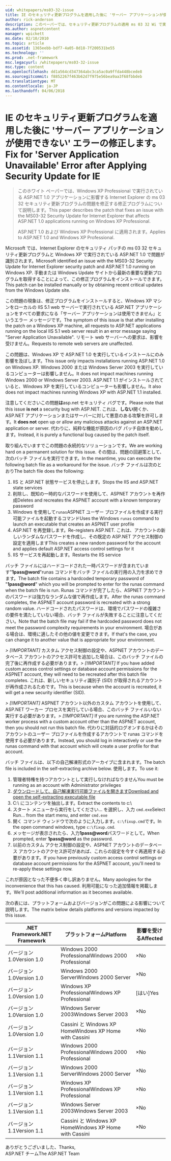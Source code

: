 ```yaml
---
uid: whitepapers/ms03-32-issue
title: IE のセキュリティ更新プログラムを適用した後に 'サーバー アプリケーションが使用できない' エラーの修正プログラム |Microsoft ドキュメント
author: rick-anderson
description: このペーパーでは、セキュリティ更新プログラムの適用 ms 03 32 Wi で実行されている ASP.NET 1.0 アプリケーションに影響する Internet Explorer の問題を修正する修正プログラムについて説明しています.
ms.author: aspnetcontent
manager: wpickett
ms.date: 02/10/2010
ms.topic: article
ms.assetid: 1365eebb-bdf7-4a05-8d18-7f200531be55
ms.technology: ''
ms.prod: .net-framework
msc.legacyurl: /whitepapers/ms03-32-issue
msc.type: content
ms.openlocfilehash: dd1a564cd347364abc3ca5ac0a9ffda448bcede8
ms.sourcegitcommit: f8852267f463b62d7f975e56bea9aa3f68fbbdeb
ms.translationtype: MT
ms.contentlocale: ja-JP
ms.lasthandoff: 04/06/2018
---
```

<a name="fix-for-server-application-unavailable-error-after-applying-security-update-for-ie"></a><span data-ttu-id="8755e-103">IE のセキュリティ更新プログラムを適用した後に 'サーバー アプリケーションが使用できない' エラーの修正します。</span><span class="sxs-lookup"><span data-stu-id="8755e-103">Fix for 'Server Application Unavailable' Error after Applying Security Update for IE</span></span>
====================
> <span data-ttu-id="8755e-104">このホワイト ペーパーでは、Windows XP Professional で実行されている ASP.NET 1.0 アプリケーションに影響する Internet Explorer の ms 03 32 セキュリティ更新プログラムの問題を修正する修正プログラムについて説明します。</span><span class="sxs-lookup"><span data-stu-id="8755e-104">This paper describes the patch that fixes an issue with the MS03-32 Security Update for Internet Explorer that affects ASP.NET 1.0 applications running on Windows XP Professional.</span></span>
> 
> <span data-ttu-id="8755e-105">ASP.NET 1.0 および Windows XP Professional に適用されます。</span><span class="sxs-lookup"><span data-stu-id="8755e-105">Applies to ASP.NET 1.0 and Windows XP Professional.</span></span>


<span data-ttu-id="8755e-106">Microsoft では、Internet Explorer のセキュリティ パッチの ms 03 32 セキュリティ更新プログラムと Windows XP で実行されている ASP.NET 1.0 で問題が識別されます。</span><span class="sxs-lookup"><span data-stu-id="8755e-106">Microsoft identified an issue with the MS03-32 Security Update for Internet Explorer security patch and ASP.NET 1.0 running on Windows XP.</span></span> <span data-ttu-id="8755e-107">手動または Windows Update サイトから最新の重要な更新プログラムを取得することによって、この修正プログラムをインストールできます。</span><span class="sxs-lookup"><span data-stu-id="8755e-107">This patch can be installed manually or by obtaining recent critical updates from the Windows Update site.</span></span>

<span data-ttu-id="8755e-108">この問題の現象は、修正プログラムをインストールすると、Windows XP マシンをローカルの IIS 5.1 web サーバーで実行されている ASP.NET アプリケーションをすべての要求になる「サーバー アプリケーションは使用できません」というエラー メッセージです。</span><span class="sxs-lookup"><span data-stu-id="8755e-108">The symptom of this issue is that after installing the patch on a Windows XP machine, all requests to ASP.NET applications running on the local IIS 5.1 web server result in an error message saying "Server Application Unavailable".</span></span> <span data-ttu-id="8755e-109">リモート web サーバーへの要求は、影響を受けません。</span><span class="sxs-lookup"><span data-stu-id="8755e-109">Requests to remote web servers are unaffected.</span></span>

<span data-ttu-id="8755e-110">この問題は、Windows XP で ASP.NET 1.0 を実行しているインストールにのみ影響を及ぼします。</span><span class="sxs-lookup"><span data-stu-id="8755e-110">This issue only impacts installations running ASP.NET 1.0 on Windows XP.</span></span> <span data-ttu-id="8755e-111">Windows 2000 または Windows Server 2003 を実行しているコンピューターは影響しません。</span><span class="sxs-lookup"><span data-stu-id="8755e-111">It does not impact machines running Windows 2000 or Windows Server 2003.</span></span> <span data-ttu-id="8755e-112">ASP.NET 1.1 がインストールされていると、Windows XP を実行しているコンピューターも影響しません。</span><span class="sxs-lookup"><span data-stu-id="8755e-112">It also does not impact machines running Windows XP with ASP.NET 1.1 installed.</span></span>

<span data-ttu-id="8755e-113">注意してくださいこの問題**は**asp.net セキュリティ バグです。</span><span class="sxs-lookup"><span data-stu-id="8755e-113">Please note that this issue **is not** a security bug with ASP.NET.</span></span> <span data-ttu-id="8755e-114">これは、**しない**開くか、ASP.NET アプリケーションまたはサーバーに対して悪意のある攻撃を許可します。</span><span class="sxs-lookup"><span data-stu-id="8755e-114">It **does not** open up or allow any malicious attacks against an ASP.NET application or server.</span></span> <span data-ttu-id="8755e-115">代わりに、純粋な機能が原因のバグ パッチ自体を勧めします。</span><span class="sxs-lookup"><span data-stu-id="8755e-115">Instead, it is purely a functional bug caused by the patch itself.</span></span>

<span data-ttu-id="8755e-116">取り組んでいますでこの問題の永続的なソリューションです。</span><span class="sxs-lookup"><span data-stu-id="8755e-116">We are working hard on a permanent solution for this issue.</span></span> <span data-ttu-id="8755e-117">その間は、問題の回避策として、次のバッチ ファイルを実行できます。</span><span class="sxs-lookup"><span data-stu-id="8755e-117">In the meantime, you can execute the following batch file as a workaround for the issue.</span></span> <span data-ttu-id="8755e-118">バッチ ファイルは次のとおり</span><span class="sxs-lookup"><span data-stu-id="8755e-118">The batch file does the following:</span></span>

1. <span data-ttu-id="8755e-119">IIS と ASP.NET 状態サービスを停止します。</span><span class="sxs-lookup"><span data-stu-id="8755e-119">Stops the IIS and ASP.NET state services</span></span>
2. <span data-ttu-id="8755e-120">削除し、既知の一時的なパスワードを使用して、ASPNET アカウントを再作成</span><span class="sxs-lookup"><span data-stu-id="8755e-120">Deletes and recreates the ASPNET account with a known temporary password</span></span>
3. <span data-ttu-id="8755e-121">Windows を使用して`runas`ASPNET ユーザー プロファイルを作成する実行可能ファイルを起動するコマンド</span><span class="sxs-lookup"><span data-stu-id="8755e-121">Uses the Windows `runas` command to launch an executable that creates an ASPNET user profile</span></span>
4. <span data-ttu-id="8755e-122">ASP.NET を再登録します。</span><span class="sxs-lookup"><span data-stu-id="8755e-122">Re-registers ASP.NET.</span></span> <span data-ttu-id="8755e-123">これは、アカウントの新しいランダムなパスワードを作成し、その既定の ASP.NET アクセス制御の設定を適用します</span><span class="sxs-lookup"><span data-stu-id="8755e-123">This creates a new random password for the account and applies default ASP.NET access control settings for it</span></span>
5. <span data-ttu-id="8755e-124">IIS サービスを再起動します。</span><span class="sxs-lookup"><span data-stu-id="8755e-124">Restarts the IIS service</span></span>

<span data-ttu-id="8755e-125">バッチ ファイルにはハードコードされた一時パスワードが含まれています"<strong>1pass@word</strong>"runas コマンドをバッチ ファイルの実行用の入力を求めできます。</span><span class="sxs-lookup"><span data-stu-id="8755e-125">The batch file contains a hardcoded temporary password of "<strong>1pass@word</strong>" which you will be prompted to enter for the runas command when the batch file is run.</span></span> <span data-ttu-id="8755e-126">Runas コマンドが完了したら、ASPNET アカウントのパスワードは強力なランダムな値で再作成します。</span><span class="sxs-lookup"><span data-stu-id="8755e-126">After the runas command completes, the ASPNET account password is recreated with a strong random value.</span></span> <span data-ttu-id="8755e-127">ハードコードされたパスワードは、環境でパスワードの複雑さの要件を満たしていない場合、バッチ ファイルが失敗することに注意してください。</span><span class="sxs-lookup"><span data-stu-id="8755e-127">Note that the batch file may fail if the hardcoded password does not meet the password complexity requirements in your environment.</span></span> <span data-ttu-id="8755e-128">場合がある場合は、環境に適したその他の値を変更できます。</span><span class="sxs-lookup"><span data-stu-id="8755e-128">If that's the case, you can change it to another value that is appropriate for your environment.</span></span>

<span data-ttu-id="8755e-129">*> [!IMPORTANT]* カスタム アクセス制御の設定や、ASPNET アカウントのデータベース アカウントのアクセス許可を追加した場合は、このバッチ ファイルの完了後に再作成する必要があります。</span><span class="sxs-lookup"><span data-stu-id="8755e-129">*> [!IMPORTANT]* If you have added custom access control settings or database account permissions for the ASPNET account, they will need to be recreated after this batch file completes.</span></span> <span data-ttu-id="8755e-130">これは、新しいセキュリティ識別子 (SID) が取得されるアカウントが再作成されるためです。</span><span class="sxs-lookup"><span data-stu-id="8755e-130">This is because when the account is recreated, it will get a new security identifier (SID).</span></span>

<span data-ttu-id="8755e-131">*> [!IMPORTANT]* ASPNET アカウント以外のカスタム アカウントを使用して、ASP.NET ワーカー プロセスを実行している場合、このバッチ ファイルいない実行する必要があります。</span><span class="sxs-lookup"><span data-stu-id="8755e-131">*> [!IMPORTANT]* If you are running the ASP.NET worker process with a custom account other than the ASPNET account, then you should not run this batch file.</span></span> <span data-ttu-id="8755e-132">代わりに対話的ログオンするかはそのアカウントのユーザー プロファイルを作成するアカウントで runas コマンドを使用する必要があります。</span><span class="sxs-lookup"><span data-stu-id="8755e-132">Instead, you should log in interactively or use the runas command with that account which will create a user profile for that account.</span></span>

<span data-ttu-id="8755e-133">バッチ ファイルは、以下の自己解凍形式のアーカイブに含まれます。</span><span class="sxs-lookup"><span data-stu-id="8755e-133">The batch file is included in the self-extracting archive below.</span></span> <span data-ttu-id="8755e-134">使用します。</span><span class="sxs-lookup"><span data-stu-id="8755e-134">To use it:</span></span>

1. <span data-ttu-id="8755e-135">管理者特権を持つアカウントとして実行しなければなりません</span><span class="sxs-lookup"><span data-stu-id="8755e-135">You must be running as an account with Administrator privileges</span></span>
2. [<span data-ttu-id="8755e-136">ダウンロードして、自己解凍実行可能ファイルを開きます</span><span class="sxs-lookup"><span data-stu-id="8755e-136">Download and open the self-extracting executable file</span></span>](ms03-32-issue/_static/fixup1.exe)
3. <span data-ttu-id="8755e-137">C:\ にコンテンツを抽出します。</span><span class="sxs-lookup"><span data-stu-id="8755e-137">Extract the contents to c:\\</span></span>
4. <span data-ttu-id="8755e-138">スタート メニューから実行をしてください... を選択し、入力 `cmd.exe`</span><span class="sxs-lookup"><span data-stu-id="8755e-138">Select Run... from the start menu, and enter `cmd.exe`</span></span>
5. <span data-ttu-id="8755e-139">開く コマンド ウィンドウで次のように入力します。`c:\fixup.cmd`です。</span><span class="sxs-lookup"><span data-stu-id="8755e-139">In the open command windows, type `c:\fixup.cmd`.</span></span>
6. <span data-ttu-id="8755e-140">メッセージが表示されたら、入力<strong>1pass@word</strong>パスワードとして。</span><span class="sxs-lookup"><span data-stu-id="8755e-140">When prompted, enter <strong>1pass@word</strong> as the password.</span></span>
7. <span data-ttu-id="8755e-141">以前のカスタム アクセス制御の設定や、ASPNET アカウントのデータベース アカウントのアクセス許可があれば、これらの設定を今すぐ再適用する必要があります。</span><span class="sxs-lookup"><span data-stu-id="8755e-141">If you have previously custom access control settings or database account permissions for the ASPNET account, you'll need to re-apply these settings now.</span></span>

<span data-ttu-id="8755e-142">これが原因となった不便多く申し訳ありません。</span><span class="sxs-lookup"><span data-stu-id="8755e-142">Many apologies for the inconvenience that this has caused.</span></span> <span data-ttu-id="8755e-143">利用可能になった追加情報を掲載します。</span><span class="sxs-lookup"><span data-stu-id="8755e-143">We'll post additional information as it becomes available.</span></span>

<span data-ttu-id="8755e-144">次の表には、プラットフォームおよびバージョンがこの問題による影響について説明します。</span><span class="sxs-lookup"><span data-stu-id="8755e-144">The matrix below details platforms and versions impacted by this issue.</span></span>

| <span data-ttu-id="8755e-145">.NET Framework</span><span class="sxs-lookup"><span data-stu-id="8755e-145">.NET Framework</span></span> | <span data-ttu-id="8755e-146">プラットフォーム</span><span class="sxs-lookup"><span data-stu-id="8755e-146">Platform</span></span> | <span data-ttu-id="8755e-147">影響を受ける</span><span class="sxs-lookup"><span data-stu-id="8755e-147">Affected</span></span> |
| --- | --- | --- |
| <span data-ttu-id="8755e-148">バージョン 1.0</span><span class="sxs-lookup"><span data-stu-id="8755e-148">Version 1.0</span></span> | <span data-ttu-id="8755e-149">Windows 2000 Professional</span><span class="sxs-lookup"><span data-stu-id="8755e-149">Windows 2000 Professional</span></span> | <span data-ttu-id="8755e-150">×</span><span class="sxs-lookup"><span data-stu-id="8755e-150">No</span></span> |
| <span data-ttu-id="8755e-151">バージョン 1.0</span><span class="sxs-lookup"><span data-stu-id="8755e-151">Version 1.0</span></span> | <span data-ttu-id="8755e-152">Windows 2000 Server</span><span class="sxs-lookup"><span data-stu-id="8755e-152">Windows 2000 Server</span></span> | <span data-ttu-id="8755e-153">×</span><span class="sxs-lookup"><span data-stu-id="8755e-153">No</span></span> |
| <span data-ttu-id="8755e-154">バージョン 1.0</span><span class="sxs-lookup"><span data-stu-id="8755e-154">Version 1.0</span></span> | <span data-ttu-id="8755e-155">Windows XP Professional</span><span class="sxs-lookup"><span data-stu-id="8755e-155">Windows XP Professional</span></span> | <span data-ttu-id="8755e-156">[はい]</span><span class="sxs-lookup"><span data-stu-id="8755e-156">Yes</span></span> |
| <span data-ttu-id="8755e-157">バージョン 1.0</span><span class="sxs-lookup"><span data-stu-id="8755e-157">Version 1.0</span></span> | <span data-ttu-id="8755e-158">Windows Server 2003</span><span class="sxs-lookup"><span data-stu-id="8755e-158">Windows Server 2003</span></span> | <span data-ttu-id="8755e-159">×</span><span class="sxs-lookup"><span data-stu-id="8755e-159">No</span></span> |
| <span data-ttu-id="8755e-160">バージョン 1.0</span><span class="sxs-lookup"><span data-stu-id="8755e-160">Version 1.0</span></span> | <span data-ttu-id="8755e-161">Cassini と Windows XP Home</span><span class="sxs-lookup"><span data-stu-id="8755e-161">Windows XP Home with Cassini</span></span> | <span data-ttu-id="8755e-162">×</span><span class="sxs-lookup"><span data-stu-id="8755e-162">No</span></span> |
| <span data-ttu-id="8755e-163">バージョン 1.1</span><span class="sxs-lookup"><span data-stu-id="8755e-163">Version 1.1</span></span> | <span data-ttu-id="8755e-164">Windows 2000 Professional</span><span class="sxs-lookup"><span data-stu-id="8755e-164">Windows 2000 Professional</span></span> | <span data-ttu-id="8755e-165">×</span><span class="sxs-lookup"><span data-stu-id="8755e-165">No</span></span> |
| <span data-ttu-id="8755e-166">バージョン 1.1</span><span class="sxs-lookup"><span data-stu-id="8755e-166">Version 1.1</span></span> | <span data-ttu-id="8755e-167">Windows 2000 Server</span><span class="sxs-lookup"><span data-stu-id="8755e-167">Windows 2000 Server</span></span> | <span data-ttu-id="8755e-168">×</span><span class="sxs-lookup"><span data-stu-id="8755e-168">No</span></span> |
| <span data-ttu-id="8755e-169">バージョン 1.1</span><span class="sxs-lookup"><span data-stu-id="8755e-169">Version 1.1</span></span> | <span data-ttu-id="8755e-170">Windows XP Professional</span><span class="sxs-lookup"><span data-stu-id="8755e-170">Windows XP Professional</span></span> | <span data-ttu-id="8755e-171">×</span><span class="sxs-lookup"><span data-stu-id="8755e-171">No</span></span> |
| <span data-ttu-id="8755e-172">バージョン 1.1</span><span class="sxs-lookup"><span data-stu-id="8755e-172">Version 1.1</span></span> | <span data-ttu-id="8755e-173">Windows Server 2003</span><span class="sxs-lookup"><span data-stu-id="8755e-173">Windows Server 2003</span></span> | <span data-ttu-id="8755e-174">×</span><span class="sxs-lookup"><span data-stu-id="8755e-174">No</span></span> |
| <span data-ttu-id="8755e-175">バージョン 1.1</span><span class="sxs-lookup"><span data-stu-id="8755e-175">Version 1.1</span></span> | <span data-ttu-id="8755e-176">Cassini と Windows XP Home</span><span class="sxs-lookup"><span data-stu-id="8755e-176">Windows XP Home with Cassini</span></span> | <span data-ttu-id="8755e-177">×</span><span class="sxs-lookup"><span data-stu-id="8755e-177">No</span></span> |

<span data-ttu-id="8755e-178">ありがとうございました、</span><span class="sxs-lookup"><span data-stu-id="8755e-178">Thanks,</span></span>   
 <span data-ttu-id="8755e-179">ASP.NET チーム</span><span class="sxs-lookup"><span data-stu-id="8755e-179">The ASP.NET Team</span></span>

